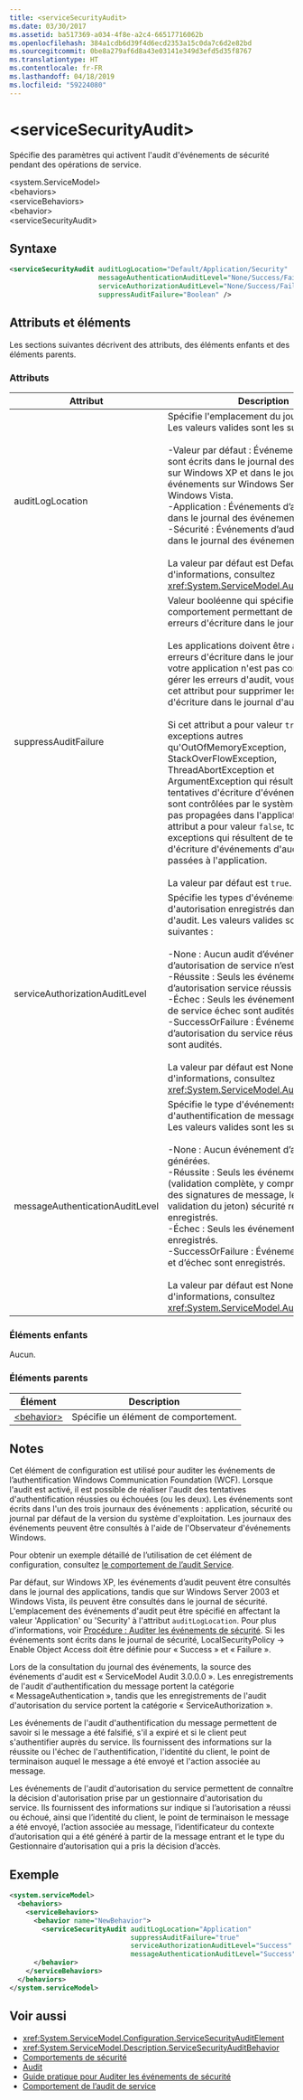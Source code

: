 ```yaml
---
title: <serviceSecurityAudit>
ms.date: 03/30/2017
ms.assetid: ba517369-a034-4f8e-a2c4-66517716062b
ms.openlocfilehash: 384a1cdb6d39f4d6ecd2353a15c0da7c6d2e82bd
ms.sourcegitcommit: 0be8a279af6d8a43e03141e349d3efd5d35f8767
ms.translationtype: HT
ms.contentlocale: fr-FR
ms.lasthandoff: 04/18/2019
ms.locfileid: "59224080"
---
```

# <a name="servicesecurityaudit"></a>\<serviceSecurityAudit>
Spécifie des paramètres qui activent l'audit d'événements de sécurité pendant des opérations de service.  
  
 \<system.ServiceModel>  
\<behaviors>  
\<serviceBehaviors>  
\<behavior>  
\<serviceSecurityAudit>  
  
## <a name="syntax"></a>Syntaxe  
  
```xml  
<serviceSecurityAudit auditLogLocation="Default/Application/Security"
                      messageAuthenticationAuditLevel="None/Success/Failure/SuccessOrFailure"
                      serviceAuthorizationAuditLevel="None/Success/Failure/SuccessOrFailure"
                      suppressAuditFailure="Boolean" />
```  
  
## <a name="attributes-and-elements"></a>Attributs et éléments  
 Les sections suivantes décrivent des attributs, des éléments enfants et des éléments parents.  
  
### <a name="attributes"></a>Attributs  
  
|Attribut|Description|  
|---------------|-----------------|  
|auditLogLocation|Spécifie l'emplacement du journal d'audit. Les valeurs valides sont les suivantes :<br /><br /> -Valeur par défaut : Événements de sécurité sont écrits dans le journal des applications sur Windows XP et dans le journal des événements sur Windows Server 2003 et Windows Vista.<br />-Application : Événements d’audit sont écrits dans le journal des événements.<br />-Sécurité : Événements d’audit sont écrits dans le journal des événements de sécurité.<br /><br /> La valeur par défaut est Default. Pour plus d'informations, consultez <xref:System.ServiceModel.AuditLogLocation>.|  
|suppressAuditFailure|Valeur booléenne qui spécifie le comportement permettant de supprimer les erreurs d'écriture dans le journal d'audit.<br /><br /> Les applications doivent être averties des erreurs d'écriture dans le journal d'audit. Si votre application n'est pas conçue pour gérer les erreurs d'audit, vous devez utiliser cet attribut pour supprimer les erreurs d'écriture dans le journal d'audit.<br /><br /> Si cet attribut a pour valeur `true`, les exceptions autres qu'OutOfMemoryException, StackOverFlowException, ThreadAbortException et ArgumentException qui résultent de tentatives d'écriture d'événements d'audit sont contrôlées par le système et ne sont pas propagées dans l'application. Si cet attribut a pour valeur `false`, toutes les exceptions qui résultent de tentatives d'écriture d'événements d'audit sont passées à l'application.<br /><br /> La valeur par défaut est `true`.|  
|serviceAuthorizationAuditLevel|Spécifie les types d'événements d'autorisation enregistrés dans le journal d'audit. Les valeurs valides sont les suivantes :<br /><br /> -None : Aucun audit d’événements d’autorisation de service n’est effectuée.<br />-Réussite : Seuls les événements d’autorisation service réussis sont audités.<br />-Échec : Seuls les événements d’autorisation de service échec sont audités.<br />-SuccessOrFailure : Événements d’autorisation du service réussite et d’échec sont audités.<br /><br /> La valeur par défaut est None. Pour plus d'informations, consultez <xref:System.ServiceModel.AuditLevel>.|  
|messageAuthenticationAuditLevel|Spécifie le type d'événements d'audit d'authentification de message enregistrés. Les valeurs valides sont les suivantes :<br /><br /> -None : Aucun événement d’audit n’est générées.<br />-Réussite : Seuls les événements de (validation complète, y compris la validation des signatures de message, le chiffrement et validation du jeton) sécurité réussis sont enregistrés.<br />-Échec : Seuls les événements d’échec sont enregistrés.<br />-SuccessOrFailure : Événements de réussite et d’échec sont enregistrés.<br /><br /> La valeur par défaut est None. Pour plus d'informations, consultez <xref:System.ServiceModel.AuditLevel>.|  
  
### <a name="child-elements"></a>Éléments enfants  
 Aucun.  
  
### <a name="parent-elements"></a>Éléments parents  
  
|Élément|Description|  
|-------------|-----------------|  
|[\<behavior>](../../../../../docs/framework/configure-apps/file-schema/wcf/behavior-of-endpointbehaviors.md)|Spécifie un élément de comportement.|  
  
## <a name="remarks"></a>Notes  
 Cet élément de configuration est utilisé pour auditer les événements de l’authentification Windows Communication Foundation (WCF). Lorsque l'audit est activé, il est possible de réaliser l'audit des tentatives d'authentification réussies ou échouées (ou les deux). Les événements sont écrits dans l'un des trois journaux des événements : application, sécurité ou journal par défaut de la version du système d'exploitation. Les journaux des événements peuvent être consultés à l'aide de l'Observateur d'événements Windows.  
  
 Pour obtenir un exemple détaillé de l’utilisation de cet élément de configuration, consultez [le comportement de l’audit Service](../../../../../docs/framework/wcf/samples/service-auditing-behavior.md).  
  
 Par défaut, sur Windows XP, les événements d’audit peuvent être consultés dans le journal des applications, tandis que sur Windows Server 2003 et Windows Vista, ils peuvent être consultés dans le journal de sécurité. L'emplacement des événements d'audit peut être spécifié en affectant la valeur 'Application' ou 'Security' à l'attribut `auditLogLocation`. Pour plus d'informations, voir [Procédure : Auditer les événements de sécurité](../../../../../docs/framework/wcf/feature-details/how-to-audit-wcf-security-events.md). Si les événements sont écrits dans le journal de sécurité, LocalSecurityPolicy -> Enable Object Access doit être définie pour « Success » et « Failure ».  
  
 Lors de la consultation du journal des événements, la source des événements d'audit est « ServiceModel Audit 3.0.0.0 ». Les enregistrements de l'audit d'authentification du message portent la catégorie « MessageAuthentication », tandis que les enregistrements de l'audit d'autorisation du service portent la catégorie « ServiceAuthorization ».  
  
 Les événements de l'audit d'authentification du message permettent de savoir si le message a été falsifié, s'il a expiré et si le client peut s'authentifier auprès du service. Ils fournissent des informations sur la réussite ou l'échec de l'authentification, l'identité du client, le point de terminaison auquel le message a été envoyé et l'action associée au message.  
  
 Les événements de l'audit d'autorisation du service permettent de connaître la décision d'autorisation prise par un gestionnaire d'autorisation du service. Ils fournissent des informations sur indique si l’autorisation a réussi ou échoué, ainsi que l’identité du client, le point de terminaison le message a été envoyé, l’action associée au message, l’identificateur du contexte d’autorisation qui a été généré à partir de la message entrant et le type du Gestionnaire d’autorisation qui a pris la décision d’accès.  
  
## <a name="example"></a>Exemple  
  
```xml  
<system.serviceModel>
  <behaviors>
    <serviceBehaviors>
      <behavior name="NewBehavior">
        <serviceSecurityAudit auditLogLocation="Application"
                              suppressAuditFailure="true"
                              serviceAuthorizationAuditLevel="Success"
                              messageAuthenticationAuditLevel="Success" />
      </behavior>
    </serviceBehaviors>
  </behaviors>
</system.serviceModel>
```  
  
## <a name="see-also"></a>Voir aussi

- <xref:System.ServiceModel.Configuration.ServiceSecurityAuditElement>
- <xref:System.ServiceModel.Description.ServiceSecurityAuditBehavior>
- [Comportements de sécurité](../../../../../docs/framework/wcf/feature-details/security-behaviors-in-wcf.md)
- [Audit](../../../../../docs/framework/wcf/feature-details/auditing-security-events.md)
- [Guide pratique pour Auditer les événements de sécurité](../../../../../docs/framework/wcf/feature-details/how-to-audit-wcf-security-events.md)
- [Comportement de l’audit de service](../../../../../docs/framework/wcf/samples/service-auditing-behavior.md)
